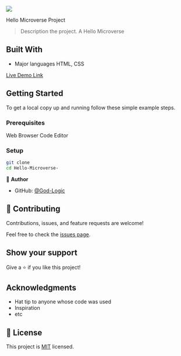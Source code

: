 ![](https://img.shields.io/badge/Microverse-blueviolet)

 Hello Microverse Project

> Description the project.
A Hello Microverse

## Built With
- Major languages HTML, CSS

[Live Demo Link]()


## Getting Started

To get a local copy up and running follow these simple example steps.

### Prerequisites
Web Browser
Code Editor
### Setup
~~~bash
git clone 
cd Hello-Microverse-
~~~






👤 **Author**

- GitHub: [@God-Logic](https://github.com/God-Logic)



## 🤝 Contributing

Contributions, issues, and feature requests are welcome!

Feel free to check the [issues page](../../issues/).

## Show your support

Give a ⭐ if you like this project!

## Acknowledgments

- Hat tip to anyone whose code was used
- Inspiration
- etc

## 📝 License

This project is [MIT](./MIT.md) licensed.
